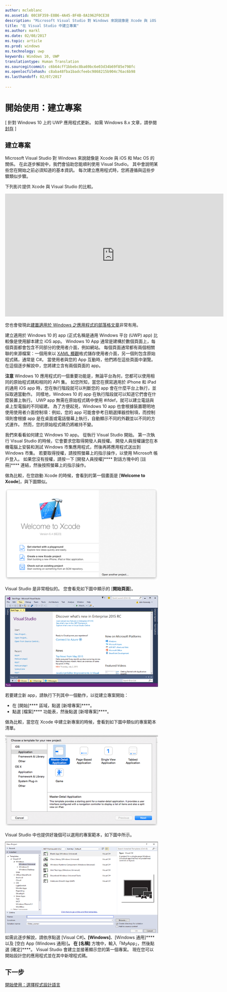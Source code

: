 ```yaml
---
author: mcleblanc
ms.assetid: 08C8F359-E8B6-4A45-8F4B-8A1962F0CE38
description: "Microsoft Visual Studio 對 Windows 來說就像是 Xcode 與 iOS 和 Mac OS 的關係。 在此逐步解說中，我們會協助您能順利使用 Visual Studio。"
title: "在 Visual Studio 中建立專案"
ms.author: markl
ms.date: 02/08/2017
ms.topic: article
ms.prod: windows
ms.technology: uwp
keywords: Windows 10, UWP
translationtype: Human Translation
ms.sourcegitcommit: c6b64cff1bbebc8ba69bc6e03d34b69f85e798fc
ms.openlocfilehash: c8aba48fba1badcfeebc9868215b904c76ac6b98
ms.lasthandoff: 02/07/2017

---
```


# <a name="getting-started-creating-a-project"></a>開始使用：建立專案

\[ 針對 Windows 10 上的 UWP 應用程式更新。 如需 Windows 8.x 文章，請參閱[封存](http://go.microsoft.com/fwlink/p/?linkid=619132) \]

## <a name="creating-a-project"></a>建立專案

Microsoft Visual Studio 對 Windows 來說就像是 Xcode 與 iOS 和 Mac OS 的關係。 在此逐步解說中，我們會協助您能順利使用 Visual Studio。 其中會說明某些您在開始之前必須知道的基本資訊。 每次建立應用程式時，您將遵循與這些步驟類似步驟。

下列影片提供 Xcode 與 Visual Studio 的比較。

<iframe src="https://hubs-video.ssl.catalog.video.msn.com/embed/5b7bd91f-6a2f-40b6-9b19-eb2994931d0a/IA?csid=ux-en-us&MsnPlayerLeadsWith=html&PlaybackMode=Inline&MsnPlayerDisplayShareBar=false&MsnPlayerDisplayInfoButton=false&iframe=true&QualityOverride=HD" width="720" height="405" allowFullScreen="true" frameBorder="0" scrolling="no">開發人員短片 - 比較 Visual Studio 與 Xcode</iframe>

您也會發現此[建置適用於 Windows 之應用程式的部落格文章](https://blogs.windows.com/buildingapps/2016/01/27/visual-studio-walkthrough-for-ios-developers/)非常有用。

建立適用於 Windows 10 的 app (正式名稱是通用 Windows 平台 (UWP) app) 比較像是使用腳本建立 iOS app。 Windows 10 App 通常是建構於數個頁面上，每個頁面都會包含不同部分的使用者介面，例如網站。 每個頁面通常都有兩個相關聯的來源檔案：一個用來以 [XAML 概觀](https://msdn.microsoft.com/library/windows/apps/mt185595)格式儲存使用者介面，另一個則包含原始程式碼，通常是 C#。 當使用者與您的 App 互動時，他們將在這些頁面中瀏覽。 在這個逐步解說中，您將建立含有兩個頁面的 app。

**注意**  Windows 10 應用程式的一個重要功能是，無論平台為何，您都可以使用相同的原始程式碼和相同的 API 集。 如您所知，當您在撰寫適用於 iPhone 和 iPad 的通用 iOS app 時，您在執行階段就可以判斷您的 app 會在什麼平台上執行，並採取適當動作。 同樣地，Windows 10 的 app 在執行階段就可以知道它們會在什麼裝置上執行。 UWP app 無需在原始程式碼中使用 \#ifdef，就可以建立電話與桌上型電腦的不同組建。 為了方便起見，Windows 10 app 也會根據裝置聰明地使用使用者介面控制項：例如，您的 app 可能會參考日期選擇器控制項，而控制項則會根據 app 是在桌面或電話螢幕上執行，自動顯示不同的外觀並以不同的方式運作。 然而，您的原始程式碼仍將維持不變。

我們來看看如何建立 Windows 10 app。 從執行 Visual Studio 開始。 第一次執行 Visual Studio 的時候，它會要求您取得開發人員授權。 開發人員授權讓您在本機電腦上安裝和測試 Windows 市集應用程式，然後再將應用程式送出到 Windows 市集。 若要取得授權，請按照螢幕上的指示操作，以使用 Microsoft 帳戶登入。 如果您沒有授權，請按一下 [開發人員授權]**** 對話方塊中的 [註冊]**** 連結，然後按照螢幕上的指示操作。

做為比較，在您啟動 Xcode 的時候，會看到的第一個畫面是 [**Welcome to Xcode**]，與下圖類似。

![Xcode 歡迎畫面](images/ios-to-uwp/ios-to-uwp-xcode-welcome.png)

Visual Studio 是非常相似的。 您會看見如下圖中顯示的 [**開始頁面**]。

![Visual Studio 開始畫面](images/ios-to-uwp/ios-to-uwp-vs-welcome.png)

若要建立新 app，請執行下列其中一個動作，以從建立專案開始：

-   在 [開始]**** 區域，點選 [新增專案]****。
-   點選 [檔案]**** 功能表，然後點選 [新增專案]****。

做為比較，當您在 Xcode 中建立新專案的時候，會看到如下圖中類似的專案範本清單。

![Xcode 新增專案對話方塊](images/ios-to-uwp/ios-to-uwp-xcode-choose-template.png)

Visual Studio 中也提供好幾個可以選用的專案範本，如下圖中所示。

![Visual Studio \[新建專案\] 對話方塊](images/ios-to-uwp/ios-to-uwp-vs-choose-template.png)如需此逐步解說，請依序點選 \[Visual C#\]****、\[Windows\]****、\[Windows 通用\]**** 以及 \[空白 App (Windows 通用)\]****。 在 \[名稱\]**** 方塊中，輸入「MyApp」，然後點選 \[確定\]****。 Visual Studio 會建立並接著顯示您的第一個專案。 現在您可以開始設計您的應用程式並在其中新增程式碼。

## <a name="next-step"></a>下一步

[開始使用：選擇程式設計語言](getting-started-choosing-a-programming-language.md)

